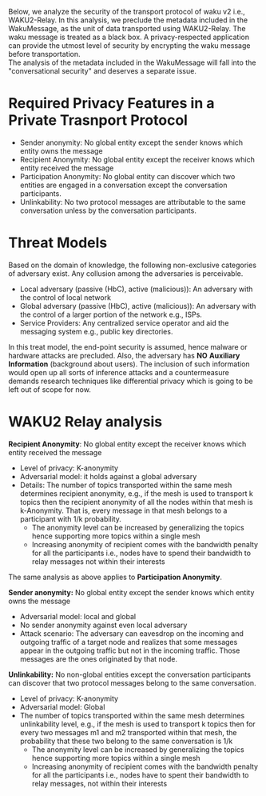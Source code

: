 Below, we analyze the security of the transport protocol of waku v2 i.e., WAKU2-Relay. In this analysis, we preclude the metadata included in the WakuMessage, as the unit of data transported using WAKU2-Relay. The waku message is treated as a black box. A privacy-respected application can provide the utmost level of security by encrypting the waku message before transportation.  
The analysis of the metadata included in the WakuMessage will fall into the "conversational security" and deserves a separate issue. 

#  Required Privacy Features in a Private Trasnport Protocol
- Sender anonymity: No global entity except the sender knows which entity owns the message
- Recipient Anonymity: No global entity except the receiver knows which entity received the message
- Participation Anonymity: No global entity can discover which two entities are engaged in a conversation except the conversation participants.
- Unlinkability: No two protocol messages are attributable to the same conversation unless by the conversation participants.

# Threat Models
Based on the domain of knowledge, the following non-exclusive categories of adversary exist. Any collusion among the adversaries is perceivable. 
- Local adversary (passive (HbC), active (malicious)): An adversary with the control of local network
- Global adversary (passive (HbC), active (malicious)): An adversary with the control of a larger portion of the network e.g., ISPs.
- Service Providers: Any centralized service operator and aid the messaging system e.g., public key directories.

In this treat model, the end-point security is assumed, hence malware or hardware attacks are precluded.
Also, the adversary has **NO** **Auxiliary** **Information** (background about users). The inclusion of such information would open up all sorts of inference attacks and a countermeasure demands research techniques like differential privacy which is going to be left out of scope for now.

# WAKU2 Relay analysis

**Recipient Anonymity**: No global entity except the receiver knows which entity received the message 
- Level of privacy: K-anonymity
- Adversarial model: it holds against a global adversary 
- Details: The number of topics transported within the same mesh determines recipient anonymity, e.g., if the mesh is used to transport k topics then the recipient anonymity of all the nodes within that mesh is k-Anonymity. That is, every message in that mesh belongs to a participant with 1/k probability.
  - The anonymity level can be increased by generalizing the topics hence supporting more topics within a single mesh
  - Increasing anonymity of recipient comes with the bandwidth penalty for all the participants i.e., nodes have to spend their bandwidth to relay messages not within their interests

The same analysis as above applies to **Participation Anonymity**.

**Sender anonymity:** No global entity except the sender knows which entity owns the message
- Adversarial model: local and global 
- No sender anonymity against even local adversary
- Attack scenario: The adversary can eavesdrop on the incoming and outgoing traffic of a target node and realizes that some messages appear in the outgoing traffic but not in the incoming traffic. Those messages are the ones originated by that node. 


**Unlinkability:** No non-global entities except the conversation participants can discover that two protocol messages belong to the same conversation.
- Level of privacy: K-anonymity
- Adversarial model: Global 
- The number of topics transported within the same mesh determines unlinkability level, e.g., if the mesh is used to transport k topics then for every two messages m1 and m2 transported within that mesh, the probability that these two belong to the same conversation is 1/k 
  - The anonymity level can be increased by generalizing the topics hence supporting more topics within a single mesh
  - Increasing anonymity of recipient comes with the bandwidth penalty for all the participants i.e., nodes have to spent their bandwidth to relay messages, not within their interests 
